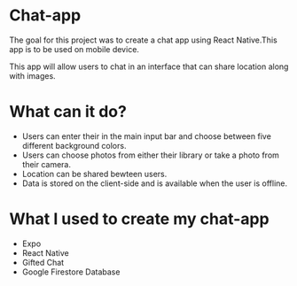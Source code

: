# Chat-app
<p>The goal for this project was to create a chat app using React Native.This
app is to be used on mobile device.</p>
<p>This app will allow users to chat in an interface that can share location along with images.</p>

# What can it do? 
* Users can enter their in the main input bar and choose between five different background colors. 
* Users can choose photos from either their library or take a photo from their camera.
* Location can be shared bewteen users.
* Data is stored on the client-side and is available when the user is offline.

# What I used to create my chat-app
* Expo
* React Native
* Gifted Chat
* Google Firestore Database

# 
